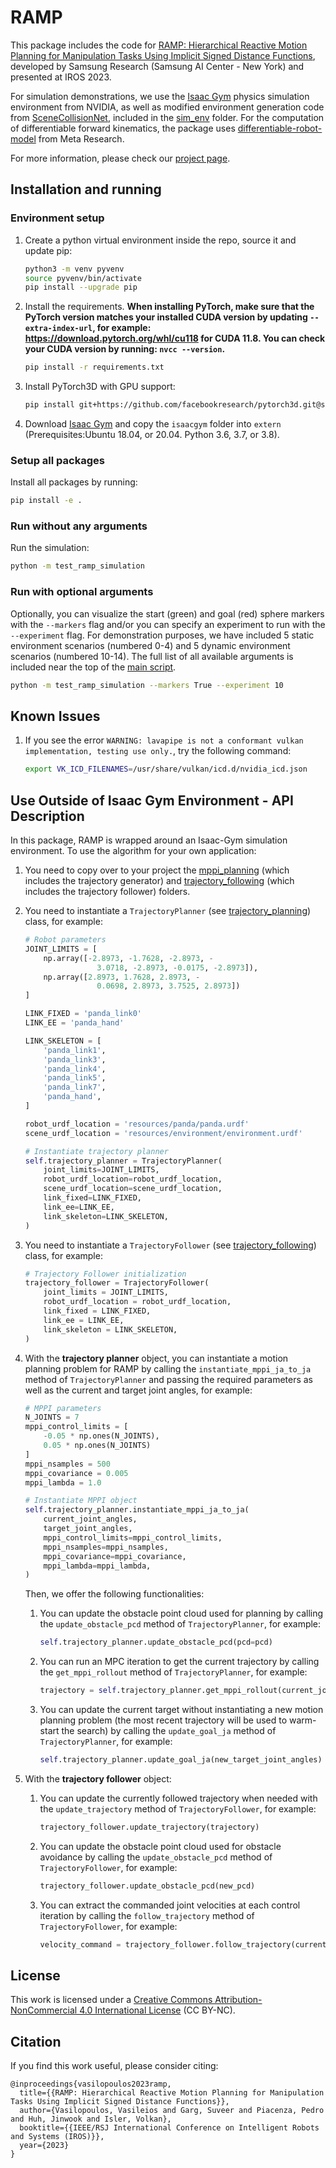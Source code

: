 # RAMP

This package includes the code for [RAMP: Hierarchical Reactive Motion Planning for Manipulation Tasks Using Implicit Signed Distance Functions](https://arxiv.org/abs/2305.10534), developed by Samsung Research (Samsung AI Center - New York) and presented at IROS 2023.

For simulation demonstrations, we use the [Isaac Gym](https://developer.nvidia.com/isaac-gym) physics simulation environment from NVIDIA, as well as modified environment generation code from [SceneCollisionNet](https://github.com/NVlabs/SceneCollisionNet), included in the [sim_env](sim_env) folder. For the computation of differentiable forward kinematics, the package uses [differentiable-robot-model](https://github.com/facebookresearch/differentiable-robot-model) from Meta Research.

For more information, please check our [project page](https://samsunglabs.github.io/RAMP-project-page/).

## Installation and running

### Environment setup

1. Create a python virtual environment inside the repo, source it and update pip:
        
	```bash
    python3 -m venv pyvenv
    source pyvenv/bin/activate
    pip install --upgrade pip
    ```

2. Install the requirements. **When installing PyTorch, make sure that the PyTorch version matches your installed CUDA version by updating `--extra-index-url`, for example: https://download.pytorch.org/whl/cu118 for CUDA 11.8. You can check your CUDA version by running: `nvcc --version`.**

	```bash
    pip install -r requirements.txt
	```

3. Install PyTorch3D with GPU support:

	```bash
    pip install git+https://github.com/facebookresearch/pytorch3d.git@stable
	```

4. Download [Isaac Gym](https://developer.nvidia.com/isaac-gym/download) and copy the `isaacgym` folder into `extern` (Prerequisites:Ubuntu 18.04, or 20.04. Python 3.6, 3.7, or 3.8).


### Setup all packages

Install all packages by running:
```bash
pip install -e .
```

### Run without any arguments
Run the simulation:
```bash
python -m test_ramp_simulation
```

### Run with optional arguments
Optionally, you can visualize the start (green) and goal (red) sphere markers with the `--markers` flag and/or you can specify an experiment to run with the `--experiment` flag. For demonstration purposes, we have included 5 static environment scenarios (numbered 0-4) and 5 dynamic environment scenarios (numbered 10-14). The full list of all available arguments is included near the top of the [main script](test_ramp_simulation.py).
```bash
python -m test_ramp_simulation --markers True --experiment 10
```

## Known Issues 
1. If you see the error `WARNING: lavapipe is not a conformant vulkan implementation, testing use only.`, try the following command:
    ```bash
    export VK_ICD_FILENAMES=/usr/share/vulkan/icd.d/nvidia_icd.json
    ```

## Use Outside of Isaac Gym Environment - API Description
In this package, RAMP is wrapped around an Isaac-Gym simulation environment. To use the algorithm for your own application:
1. You need to copy over to your project the [mppi_planning](mppi_planning) (which includes the trajectory generator) and [trajectory_following](trajectory_following) (which includes the trajectory follower) folders.
2. You need to instantiate a `TrajectoryPlanner` (see [trajectory_planning](mppi_planning/trajectory_planning.py)) class, for example:
    ```python
    # Robot parameters
    JOINT_LIMITS = [
        np.array([-2.8973, -1.7628, -2.8973, -
                    3.0718, -2.8973, -0.0175, -2.8973]),
        np.array([2.8973, 1.7628, 2.8973, -
                    0.0698, 2.8973, 3.7525, 2.8973])
    ]

    LINK_FIXED = 'panda_link0'
    LINK_EE = 'panda_hand'

    LINK_SKELETON = [
        'panda_link1',
        'panda_link3',
        'panda_link4',
        'panda_link5',
        'panda_link7',
        'panda_hand',
    ]

    robot_urdf_location = 'resources/panda/panda.urdf'
    scene_urdf_location = 'resources/environment/environment.urdf'

    # Instantiate trajectory planner
    self.trajectory_planner = TrajectoryPlanner(
        joint_limits=JOINT_LIMITS,
        robot_urdf_location=robot_urdf_location,
        scene_urdf_location=scene_urdf_location,
        link_fixed=LINK_FIXED,
        link_ee=LINK_EE,
        link_skeleton=LINK_SKELETON,
    )
    ```
3. You need to instantiate a `TrajectoryFollower` (see [trajectory_following](trajectory_following/trajectory_following.py)) class, for example:
    ```python
    # Trajectory Follower initialization
    trajectory_follower = TrajectoryFollower(
        joint_limits = JOINT_LIMITS,
        robot_urdf_location = robot_urdf_location,
        link_fixed = LINK_FIXED,
        link_ee = LINK_EE,
        link_skeleton = LINK_SKELETON,
    )
    ```

4. With the **trajectory planner** object, you can instantiate a motion planning problem for RAMP by calling the `instantiate_mppi_ja_to_ja` method of `TrajectoryPlanner` and passing the required parameters as well as the current and target joint angles, for example:
    ```python
    # MPPI parameters
    N_JOINTS = 7
    mppi_control_limits = [
        -0.05 * np.ones(N_JOINTS),
        0.05 * np.ones(N_JOINTS)
    ]
    mppi_nsamples = 500
    mppi_covariance = 0.005
    mppi_lambda = 1.0

    # Instantiate MPPI object
    self.trajectory_planner.instantiate_mppi_ja_to_ja(
        current_joint_angles,
        target_joint_angles,
        mppi_control_limits=mppi_control_limits,
        mppi_nsamples=mppi_nsamples,
        mppi_covariance=mppi_covariance,
        mppi_lambda=mppi_lambda,
    )
    ```

    Then, we offer the following functionalities:
    
    1. You can update the obstacle point cloud used for planning by calling the `update_obstacle_pcd` method of `TrajectoryPlanner`, for example:
        ```python
        self.trajectory_planner.update_obstacle_pcd(pcd=pcd)
        ```
    
    2. You can run an MPC iteration to get the current trajectory by calling the `get_mppi_rollout` method of `TrajectoryPlanner`, for example:
        ```python
        trajectory = self.trajectory_planner.get_mppi_rollout(current_joint_angles)
        ```
    
    3. You can update the current target without instantiating a new motion planning problem (the most recent trajectory will be used to warm-start the search) by calling the `update_goal_ja` method of `TrajectoryPlanner`, for example:
        ```python
        self.trajectory_planner.update_goal_ja(new_target_joint_angles)
        ```

5. With the **trajectory follower** object:
    1. You can update the currently followed trajectory when needed with the `update_trajectory` method of `TrajectoryFollower`, for example:
        ```python
        trajectory_follower.update_trajectory(trajectory)
        ```

    2. You can update the obstacle point cloud used for obstacle avoidance by calling the `update_obstacle_pcd` method of `TrajectoryFollower`, for example:
        ```python
        trajectory_follower.update_obstacle_pcd(new_pcd)
        ```

    3. You can extract the commanded joint velocities at each control iteration by calling the `follow_trajectory` method of `TrajectoryFollower`, for example:
        ```python
        velocity_command = trajectory_follower.follow_trajectory(current_joint_angles)
        ```

## License

This work is licensed under a [Creative Commons Attribution-NonCommercial 4.0 International License](https://creativecommons.org/licenses/by-nc/4.0/) (CC BY-NC).

## Citation

If you find this work useful, please consider citing:

```
@inproceedings{vasilopoulos2023ramp,
  title={{RAMP: Hierarchical Reactive Motion Planning for Manipulation Tasks Using Implicit Signed Distance Functions}},
  author={Vasilopoulos, Vasileios and Garg, Suveer and Piacenza, Pedro and Huh, Jinwook and Isler, Volkan},
  booktitle={{IEEE/RSJ International Conference on Intelligent Robots and Systems (IROS)}},
  year={2023}
}
```
